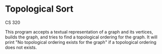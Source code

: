 # Topological Sort
CS 320

This program accepts a textual representation of a graph and its vertices, builds the graph, and tries to find a topological ordering 
for the graph. It will print "No topological ordering exists for the graph" if a topological ordering does not exists.
